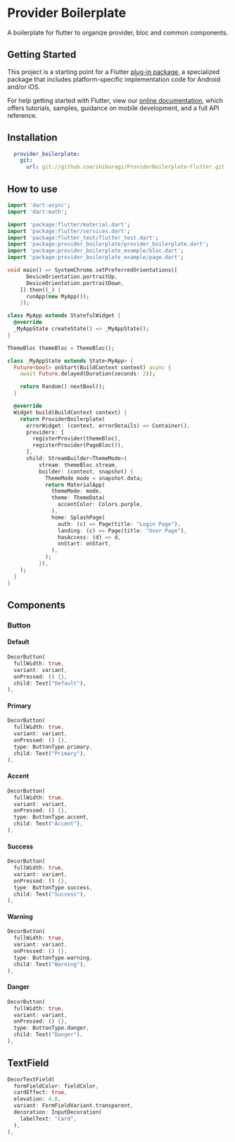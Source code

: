 # Provider Boilerplate

A boilerplate for flutter to organize provider, bloc and common components.

## Getting Started

This project is a starting point for a Flutter
[plug-in package](https://flutter.dev/developing-packages/),
a specialized package that includes platform-specific implementation code for
Android and/or iOS.

For help getting started with Flutter, view our 
[online documentation](https://flutter.dev/docs), which offers tutorials, 
samples, guidance on mobile development, and a full API reference.


## Installation
```yaml
  provider_boilerplate:
    git:
      url: git://github.com/shiburagi/ProviderBoilerplate-Flutter.git
```

## How to use 
```dart
import 'dart:async';
import 'dart:math';

import 'package:flutter/material.dart';
import 'package:flutter/services.dart';
import 'package:flutter_test/flutter_test.dart';
import 'package:provider_boilerplate/provider_boilerplate.dart';
import 'package:provider_boilerplate_example/bloc.dart';
import 'package:provider_boilerplate_example/page.dart';

void main() => SystemChrome.setPreferredOrientations([
      DeviceOrientation.portraitUp,
      DeviceOrientation.portraitDown,
    ]).then((_) {
      runApp(new MyApp());
    });

class MyApp extends StatefulWidget {
  @override
  _MyAppState createState() => _MyAppState();
}

ThemeBloc themeBloc = ThemeBloc();

class _MyAppState extends State<MyApp> {
  Future<bool> onStart(BuildContext context) async {
    await Future.delayed(Duration(seconds: 2));

    return Random().nextBool();
  }

  @override
  Widget build(BuildContext context) {
    return ProviderBoilerplate(
      errorWidget: (context, errorDetails) => Container(),
      providers: [
        registerProvider(themeBloc),
        registerProvider(PageBloc()),
      ],
      child: StreamBuilder<ThemeMode>(
          stream: themeBloc.stream,
          builder: (context, snapshot) {
            ThemeMode mode = snapshot.data;
            return MaterialApp(
              themeMode: mode,
              theme: ThemeData(
                accentColor: Colors.purple,
              ),
              home: SplashPage(
                auth: (c) => Page(title: "Login Page"),
                landing: (c) => Page(title: "User Page"),
                hasAccess: (d) => d,
                onStart: onStart,
              ),
            );
          }),
    );
  }
}
```


## Components

### Button


#### Default
```dart
DecorButton(
  fullWidth: true,
  variant: variant,
  onPressed: () {},
  child: Text("Default"),
),
```

#### Primary
```dart
DecorButton(
  fullWidth: true,
  variant: variant,
  onPressed: () {},
  type: ButtonType.primary,
  child: Text("Primary"),
),
```

#### Accent
```dart
DecorButton(
  fullWidth: true,
  variant: variant,
  onPressed: () {},
  type: ButtonType.accent,
  child: Text("Accent"),
),
```

#### Success
```dart
DecorButton(
  fullWidth: true,
  variant: variant,
  onPressed: () {},
  type: ButtonType.success,
  child: Text("Success"),
),
```

#### Warning
```dart
DecorButton(
  fullWidth: true,
  variant: variant,
  onPressed: () {},
  type: ButtonType.warning,
  child: Text("Warning"),
),
```

#### Danger
```dart
DecorButton(
  fullWidth: true,
  variant: variant,
  onPressed: () {},
  type: ButtonType.danger,
  child: Text("Danger"),
),
```

## TextField
```dart
DecorTextField(
  formFieldColor: fieldColor,
  cardEffect: true,
  elevation: 4.0,
  variant: FormFieldVariant.transparent,
  decoration: InputDecoration(
    labelText: "Card",
  ),
),
```
